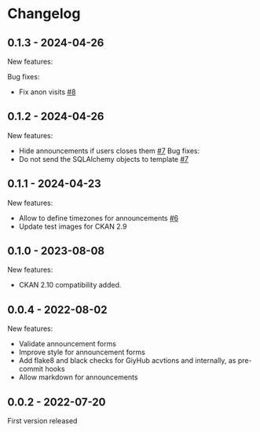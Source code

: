# Changelog

## 0.1.3 - 2024-04-26

New features:

Bug fixes:
 - Fix anon visits [#8](https://github.com/okfn/ckanext-announcements/pull/8)

## 0.1.2 - 2024-04-26

New features:
 - Hide announcements if users closes them [#7](https://github.com/okfn/ckanext-announcements/pull/7)
Bug fixes:
 - Do not send the SQLAlchemy objects to template [#7](https://github.com/okfn/ckanext-announcements/pull/7)

## 0.1.1 - 2024-04-23

New features:
 - Allow to define timezones for announcements [#6](https://github.com/okfn/ckanext-announcements/pull/6)
 - Update test images for CKAN 2.9

## 0.1.0 - 2023-08-08
New features:
 - CKAN 2.10 compatibility added.

## 0.0.4 - 2022-08-02
New features:
 - Validate announcement forms
 - Improve style for announcement forms
 - Add flake8 and black checks for GiyHub acvtions and internally, as pre-commit hooks
 - Allow markdown for announcements

## 0.0.2 - 2022-07-20
First version released
